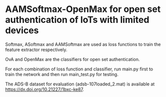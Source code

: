 # AAMSoftmax-OpenMax for open set authentication of IoTs with limited devices
Softmax, ASoftmax and AAMSoftmax are used as loss functions to train the feature extractor respectively.

OvA and OpenMax are the classifiers for open set authentication.

For each combination of loss function and classifier, run main.py first to train the network and then run main_test.py for testing.

The ADS-B dataset for evaluation (adsb-107loaded_2.mat) is available at https://dx.doi.org/10.21227/1bxc-ke87.
